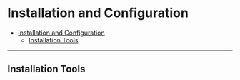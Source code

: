# Installation and Configuration

- [Installation and Configuration](#installation-and-configuration)
  - [Installation Tools](#installation-tools)

---

## Installation Tools

